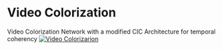 # Video Colorization 
Video Colorization Network with a modified CIC Architecture for temporal coherency
[![Video Colorizarion](https://drive.google.com/file/d/1qdpOuXx32g3ZBJOAM85PDYv8WemDtNOa/view?usp=sharing)](https://youtu.be/UFeQ-lUwwL8 "Video Colorizarion")
